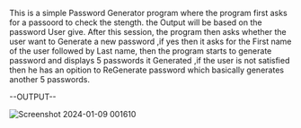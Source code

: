 This is a simple Password Generator  program where the program first asks for a passoord to check   the stength.
the Output will be based on the password  User give.
After this session, the program then asks whether the user want to Generate a new password ,if yes then it asks for the First name of the user followed by Last name, then the program starts to generate password and displays 5 passwords it Generated ,if the user is not satisfied then he has an opition to ReGenerate password which basically generates another 5 passwords.



--OUTPUT--
 
![Screenshot 2024-01-09 001610](https://github.com/bonagiripraneeth07/password-Generator/assets/149886367/e4768f3a-2a22-4efa-b524-dd35fc2a7e08)
 
